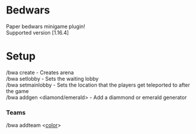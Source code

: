 # Bedwars 
Paper bedwars minigame plugin!  
Supported version [1.16.4]


# Setup
/bwa create <arena name> - Creates arena  
/bwa setlobby <arena name> - Sets the waiting lobby  
/bwa setmainlobby <arena name> - Sets the location that the players get teleported to after the game  
/bwa addgen <arena name> <diamond/emerald> - Add a diammond or emerald generator  
 <h3>Teams</h3>
<p>/bwa addteam  <arena name> <team name> <<a href="https://hub.spigotmc.org/javadocs/bukkit/org/bukkit/ChatColor.html">color</a>></p>

